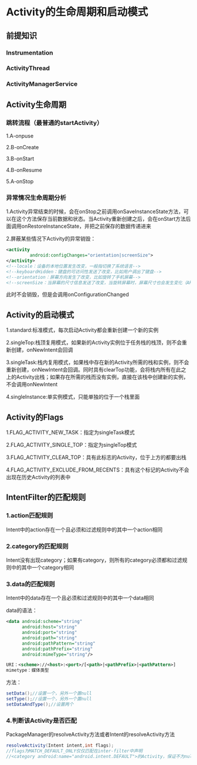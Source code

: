 # Activity的生命周期和启动模式

## 前提知识

### Instrumentation

### ActivityThread

### ActivityManagerService



## Activity生命周期

### 跳转流程（最普通的startActivity）

1.A-onpuse   

2.B-onCreate

3.B-onStart

4.B-onResume

5.A-onStop

### 异常情况生命周期分析

1.Activity异常结束的时候，会在onStop之前调用onSaveInstanceState方法，可以在这个方法保存当前数据和状态。当Activity重新创建之后，会在onStart方法后面调用onRestoreInstanceState，并把之前保存的数据传递进来

2.屏蔽某些情况下Activity的异常销毁：

```xml
<activity 
         android:configChanges="orientation|screenSize">
</activity>
<!--locale：设备的本地位置发生改变，一般指切换了系统语言-->
<!--keyboardHidden：键盘的可访问性发送了改变，比如用户调出了键盘-->
<!--orientation：屏幕方向发生了改变，比如旋转了手机屏幕-->
<!--screenSize：当屏幕的尺寸信息发送了改变，当旋转屏幕时，屏幕尺寸也会发生变化（API13及以后）-->
```

此时不会销毁，但是会调用onConfigurationChanged



## Activity的启动模式

1.standard:标准模式，每次启动Activity都会重新创建一个新的实例

2.singleTop:栈顶复用模式，如果新的Activity实例位于任务栈的栈顶，则不会重新创建，onNewIntent会回调

3.singleTask:栈内复用模式，如果栈中存在新的Activity所需的栈和实例，则不会重新创建，onNewIntent会回调。同时具有clearTop功能，会将栈内所有在此之上的Activity出栈；如果存在所需的栈而没有实例，直接在该栈中创建新的实例，不会调用onNewIntent

4.singleInstance:单实例模式，只能单独的位于一个栈里面



## Activity的Flags

1.FLAG_ACTIVITY_NEW_TASK：指定为singleTask模式

2.FLAG_ACTIVITY_SINGLE_TOP：指定为singleTop模式

3.FLAG_ACTIVITY_CLEAR_TOP：具有此标志的Activity，位于上方的都要出栈

4.FLAG_ACTIVITY_EXCLUDE_FROM_RECENTS：具有这个标记的Activity不会出现在历史Activity的列表中



## IntentFilter的匹配规则

### 1.action匹配规则

Intent中的action存在一个且必须和过滤规则中的其中一个action相同

### 2.category的匹配规则

Intent没有出现category；如果有category，则所有的category必须都和过滤规则中的其中一个category相同

### 3.data的匹配规则

Intent中的data存在一个且必须和过滤规则中的其中一个data相同

data的语法：

```xml
<data android:scheme="string"
      android:host="string"
      android:port="string"
      android:path="string"
      android:pathPattern="string"
      android:pathPrefix="string"
      android:mimeType="string"/>

URI：<scheme>://<host>:<port>/[<path>|<pathPrefix>|<pathPattern>]
mimetype：媒体类型
```

方法：

```java
setData();//设置一个，另外一个置null
setType();//设置一个，另外一个置null
setDataAndType();//设置两个
```

### 4.判断该Activity是否匹配

PackageManager的resolveActivity方法或者Intent的resolveActivity方法

```java
resolveActivity(Intent intent,int flags);
//flags为MATCH_DEFAULT_ONLY仅仅匹配在inter-filter中声明
//<category android:name="android.intent.DEFAULT">的Activity，保证不为null的都能正确的startActivity

```





